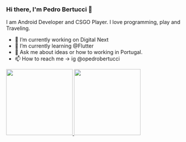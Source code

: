 
### Hi there, I'm Pedro Bertucci 👋

I am Android Developer and CSGO Player. I love programming, play and Traveling. 

- 🔭  I’m currently working on Digital Next
- 🌱  I’m currently learning @Flutter
- 💬  Ask me about ideas or how to working in Portugal. 
- 📫  How to reach me -> ig @opedrobertucci


 <div>
  <a href="https://github.com/Pedrobertucci/">
  <img height="180em" src="https://github-readme-stats.vercel.app/api?username=Pedrobertucci&show_icons=true&theme=dark&include_all_commits=true&count_private=true"/>
  <img height="180em" src="https://github-readme-stats.vercel.app/api/top-langs/?username=Pedrobertucci&layout=compact&langs_count=7&theme=dark"/>
</div>
